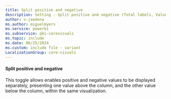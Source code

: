 ```yaml
---
title: Split positive and negative
description: Setting - Split positive and negative (Total labels, Values, Split positive and negative)
author: v-jaedena
ms.author: miguelmyers
ms.service: powerbi
ms.subservice: pbi-corevisuals
ms.topic: include
ms.date: 06/25/2024
ms.custom: include file - variant
LocalizationGroup: core-visuals
---
```

#### Split positive and negative

This toggle allows enables positive and negative values to be displayed separately, presenting one value above the column, and the other value below the column, within the same visualization.
